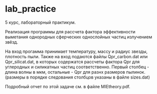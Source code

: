 # lab_practice

5 курс, лабораторный практикум.

Реализация программы для рассчета фактора эффективности выметания
однородных сферческих однослойных частиц излучением звёзд.

На вход прогамма принимает температуру, массу и радиус звезды,
плотность пыли. Также на вход подаются файлы Qpr_carbon.dat
или Qpr_silicat.dat, в которых содержатся рассчеты фактора
Qpr для углеродных и силикатных частиц соответственно. Первый 
столбец - длина волны в мкм, остальные - Qpr для разнх размеров
пылинок. (размеры в порядке следования столбцов указаны в файле
sizes.dat)

Подробный отчет по этой задаче см. в файле MIEtheory.pdf.